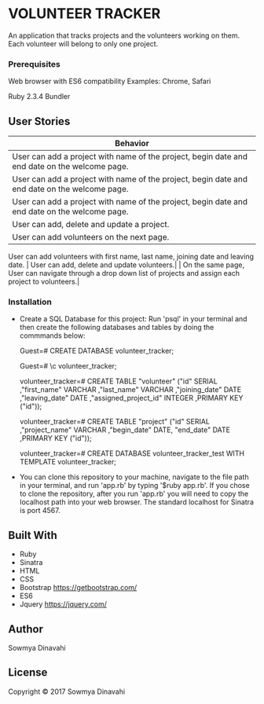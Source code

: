 # VOLUNTEER TRACKER

 An application that tracks projects and the volunteers working on them. Each volunteer will belong to only one project.

### Prerequisites

Web browser with ES6 compatibility
Examples: Chrome, Safari

Ruby 2.3.4
Bundler

## User Stories
| Behavior |
|---|
| User can add a project with name of the project, begin date and end date on the welcome page.   |
| User can add a project with name of the project, begin date and end date on the welcome page.  |
| User can add a project with name of the project, begin date and end date on the welcome page.  |
| User can add, delete and update a project.|
| User can add volunteers on the next page.|
 User can add volunteers with first name, last name, joining date and leaving date.
| User can add, delete and update volunteers.|
| On the same page, User can navigate through a drop down list of projects and assign each project to volunteers.|

### Installation

* Create a SQL Database for this project: Run 'psql' in your terminal and then create the following databases and tables by doing the commmands below:

  Guest=# CREATE DATABASE volunteer_tracker;

  Guest=# \c volunteer_tracker;

  volunteer_tracker=# CREATE TABLE "volunteer" ("id"  SERIAL ,"first_name" VARCHAR ,"last_name" VARCHAR ,"joining_date" DATE ,"leaving_date" DATE ,"assigned_project_id" INTEGER ,PRIMARY KEY ("id"));

  volunteer_tracker=# CREATE TABLE "project" ("id"  SERIAL ,"project_name" VARCHAR ,"begin_date" DATE,
  "end_date" DATE ,PRIMARY KEY ("id"));

  volunteer_tracker=# CREATE DATABASE volunteer_tracker_test WITH TEMPLATE volunteer_tracker;

* You can clone this repository to your machine, navigate to the file path in your terminal, and run 'app.rb' by typing '$ruby app.rb'. If you chose to clone the repository, after you run 'app.rb' you will need to copy the localhost path into your web browser. The standard localhost for Sinatra is port 4567.

## Built With

* Ruby
* Sinatra
* HTML
* CSS
* Bootstrap https://getbootstrap.com/
* ES6
* Jquery https://jquery.com/


## Author

Sowmya Dinavahi

## License

Copyright © 2017 Sowmya Dinavahi
